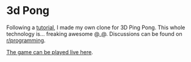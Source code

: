3d Pong
========

Following a [tutorial](http://buildnewgames.com/webgl-threejs/), I made my own clone for 3D Ping Pong. This whole technology is... freaking awesome @_@. Discussions can be found on [r/programming](http://www.reddit.com/r/programming/comments/1j5kem/creating_a_3d_game_with_threejs_and_webgl/).   

[The game can be played live here](http://kqdtran.github.io/games/pong.html).